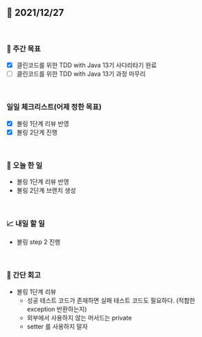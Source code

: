 ## 📅 2021/12/27

<br/>

### 🏹 주간 목표

- [x] 클린코드를 위한 TDD with Java 13기 사다리타기 완료
- [ ] 클린코드를 위한 TDD with Java 13기 과정 마무리

<br/>

### 일일 체크리스트(어제 정한 목표)

- [x] 볼링 1단계 리뷰 반영
- [x] 볼링 2단계 진행

<br/>

### 💯 오늘 한 일
  
- 볼링 1단계 리뷰 반영
- 볼링 2단계 브랜치 생성


<br/>

### 📈 내일 할 일


- 볼링 step 2 진행


<br/>

### 🧐 간단 회고

- 볼링 1단계 리뷰
    - 성공 테스트 코드가 존재하면 실패 테스트 코드도 필요하다. (적합한 exception 반환하는지)
    - 외부에서 사용하지 않는 머서드는 private
    - setter 를 사용하지 말자
    

